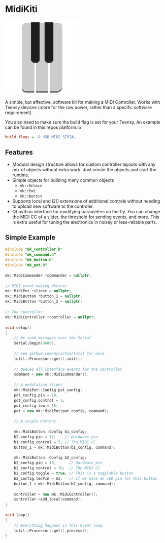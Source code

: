 MidiKiti
========

![octave fun](extra/Manager/icons/keys.svg)

A simple, but effective, software kit for making a MIDI Controller. Works with Teensy devices (more for the raw power, rather than a specific software requirement).

You also need to make sure the build flag is set for your Teensy. An example can be found in this repos platform.io

```ini
build_flags = -D USB_MIDI_SERIAL
```

## Features

- Modular design structure allows for custom controller layouts with any mix of objects without extra work. Just create the objects and start the runtime.
- Simple objects for building many common objects
    - `mk::Octave`
    - `mk::Pot`
    - `mk::Button`
- Supports local and I2C extensions of additional controls without needing to upload new software to the controler.
- Qt python interface for modifying parameters on the fly. You can change the MIDI CC of a slider, the threshold for sending events, and more. This is extra useful for tuning the electronics in noisey or less-reliable parts.

## Simple Example

```cpp
#include "mk_controller.h"
#include "mk_command.h"
#include "mk_button.h"
#include "mk_pot.h"

mk::MidiCommander *commander = nullptr;

// MIDI event-making devices
mk::MidiPot *slider = nullptr;
mk::MidiButton *button_1 = nullptr;
mk::MidiButton *button_2 = nullptr;

// The controller
mk::MidiController *controller = nullptr;

void setup()
{
    // We send messages over the Serial
    Serial.begin(9600);

    // see github.com/mccartnm/lutil for more
    lutil::Processor::get().init();

    // Queues all interface events for the controller
    command = new mk::MidiCommander();

    // A modulation slider
    mk::MidiPot::Config pot_config;
    pot_config.pin = 19;
    pot_config.control = 1;
    pot_config.low = 15;
    pot = new mk::MidiPot(pot_config, command);

    // A couple buttons

    mk::MidiButton::Config b1_config;
    b2_config.pin = 12;    // Hardware pin
    b1_config.control = 5; // The MIDI CC
    button_1 = mk::MidiButton(b1_config, command);

    mk::MidiButton::Config b2_config;
    b2_config.pin = 13;      // Hardware pin
    b2_config.control = 76;  // The MIDI CC
    b2_config.toggle = true; // This is a togglable button
    b2_config.ledPin = A3;   // If we have an LED pin for this button
    button_1 = mk::MidiButton(b2_config, command);
    
    controller = new mk::MidiController();
    controller->add_local(command);
}

void loop()
{
    // Everything happens in this event loop.
    lutil::Processor::get().process();
}
```